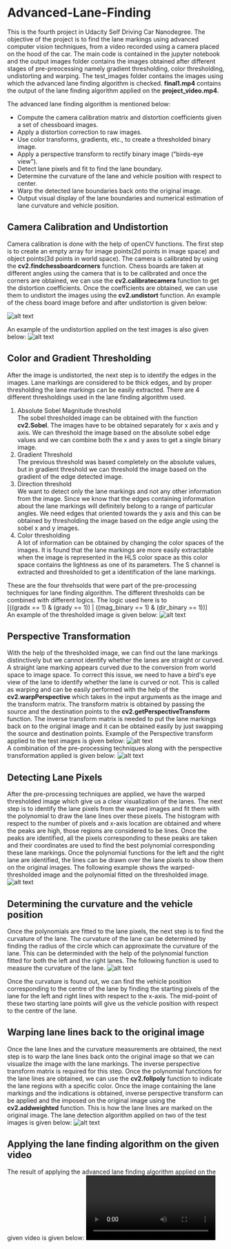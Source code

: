 # Advanced-Lane-Finding
This is the fourth project in Udacity Self Driving Car Nanodegree. The objective of the project is to find the lane markings using advanced computer vision techniques, from a video recorded using a camera placed on the hood of the car. The main code is contained in the jupyter notebook and the output images folder contains the images obtained after different stages of pre-preocessing namely gradient thresholding, color thresholding, undistorting and warping. The test_images folder contains the images using which the advanced lane finding algorithm is checked. **final1.mp4** contains the output of the lane finding algorithm applied on the **project_video.mp4**. 

The advanced lane finding algorithm is mentioned below:
* Compute the camera calibration matrix and distortion coefficients given a set of chessboard images.
* Apply a distortion correction to raw images.
* Use color transforms, gradients, etc., to create a thresholded binary image.
* Apply a perspective transform to rectify binary image ("birds-eye view").
* Detect lane pixels and fit to find the lane boundary.
* Determine the curvature of the lane and vehicle position with respect to center.
* Warp the detected lane boundaries back onto the original image.
* Output visual display of the lane boundaries and numerical estimation of lane curvature and vehicle position.

## Camera Calibration and Undistortion
Camera calibration is done with the help of openCV functions. The first step is to create an empty array for image points(2d points in image space) and object points(3d points in world space). The camera is calibrated by using the **cv2.findchessboardcorners** function. Chess boards are taken at different angles using the camera that is to be calibrated and once the corners are obtained, we can use the **cv2.calibratecamera** function to get the distortion coefficients. Once the coefficients are obtained, we can use them to undistort the images using the **cv2.undistort** function. An example of the chess board image before and after undistortion is given below:

![alt text](https://github.com/thiyagu145/Advanced-Lane-Finding/blob/master/output_images/Screen%20Shot%202018-07-24%20at%207.19.42%20PM.png)

An example of the undistortion applied on the test images is also given below:
![alt text](https://github.com/thiyagu145/Advanced-Lane-Finding/blob/master/output_images/Screen%20Shot%202018-07-24%20at%207.19.49%20PM.png)

## Color and Gradient Thresholding
After the image is undistorted, the next step is to identify the edges in the images. Lane markings are considered to be thick edges, and by proper thresholding the lane markings can be easily extracted. There are 4 different thresholdings used in the lane finding algorithm used. 
1. Absolute Sobel Magnitude threshold </br>
The sobel thresholded image can be obtained with the function **cv2.Sobel**. The images have to be obtained separately for x axis and y axis. We can threshold the image based on the absolute sobel edge values and we can combine both the x and y axes to get a single binary image. 
2. Gradient Threshold</br>
The previous threshold was based completely on the absolute values, but in gradient threshold we can threshold the image based on the gradient of the edge detected image. 
3. Direction threshold</br>
We want to detect only the lane markings and not any other information from the image. Since we know that the edges containing information about the lane markings will definitely belong to a range of particular angles. We need edges that oriented towards the y axis and this can be obtained by thresholding the image based on the edge angle using the sobel x and y images.
4. Color thresholding</br>
A lot of information can be obtained by changing the color spaces of the images. It is found that the lane markings are more easily extractable when the image is represented in the HLS color space as this color space contains the lightness as one of its parameters. The S channel is extracted and thresholded to get a identification of the lane markings. 

These are the four threhsolds that were part of the pre-processing techniques for lane finding algorithm. The different thresholds can be combined with different logics. The logic used here is to </br>
[((gradx == 1) & (grady == 1)) | ((mag_binary == 1) & (dir_binary == 1))]</br>
An example of the thresholded image is given below:
![alt text](https://github.com/thiyagu145/Advanced-Lane-Finding/blob/master/output_images/Screen%20Shot%202018-07-24%20at%207.20.06%20PM.png)

## Perspective Transformation
With the help of the thresholded image, we can find out the lane markings distinctively but we cannot identify whether the lanes are straight or curved. A straight lane marking appears curved due to the conversion from world space to image space. To correct this issue, we need to have a bird's eye view of the lane to identify whether the lane is curved or not. This is called as warping and can be easily performed with the help of the **cv2.warpPerspective** which takes in the input arguments as the image and the transform matrix. The transform matrix is obtained by passing the source and the destination points to the **cv2.getPerspectiveTransform** function. The inverse transform matrix is needed to put the lane markings back on to the original image and it can be obtained easily by just swapping the source and destination points.
Example of the Perspective transform applied to the test images is given below:
![alt text](https://github.com/thiyagu145/Advanced-Lane-Finding/blob/master/output_images/Screen%20Shot%202018-07-24%20at%207.19.57%20PM.png)
</br>
A combination of the pre-processing techniques along with the perspective transformation applied is given below:
![alt text](https://github.com/thiyagu145/Advanced-Lane-Finding/blob/master/output_images/Screen%20Shot%202018-07-24%20at%207.20.18%20PM.png)

## Detecting Lane Pixels
After the pre-processing techniques are applied, we have the warped thresholded image which give us a clear visualization of the lanes. The next step is to identify the lane pixels from the warped images and fit them with the polynomial to draw the lane lines over these pixels. The histogram with respect to the number of pixels and x-axis location are obtained and where the peaks are high, those regions are considered to be lines. Once the peaks are identified, all the pixels corresponding to these peaks are taken and their coordinates are used to find the best polynomial corresponding these lane markings. Once the polynomial functions for the left and the right lane are identified, the lines can be drawn over the lane pixels to show them on the original images. The following example shows the warped-thresholded image and the polynomial fitted on the thresholded image.
![alt text](https://github.com/thiyagu145/Advanced-Lane-Finding/blob/master/output_images/Screen%20Shot%202018-07-25%20at%2012.36.58%20PM.png)

## Determining the curvature and the vehicle position
Once the polynomials are fitted to the lane pixels, the next step is to find the curvature of the lane. The curvature of the lane can be determined by finding the radius of the circle which can approximate the curvature of the lane. This can be determinded with the help of the polynomial function fitted for both the left and the right lanes. The following function is used to measure the curvature of the lane. 
![alt text](https://github.com/thiyagu145/Advanced-Lane-Finding/blob/master/other/Screen%20Shot%202018-07-25%20at%201.34.14%20PM.png)

Once the curvature is found out, we can find the vehicle position corresponding to the centre of the lane by finding the starting pixels of the lane for the left and right lines with respect to the x-axis. The mid-point of these two starting lane points will give us the vehicle position with respect to the centre of the lane. 

## Warping lane lines back to the original image
Once the lane lines and the curvature measurements are obtained, the next step is to warp the lane lines back onto the original image so that we can visualize the image with the lane markings. The inverse perspective transform matrix is required for this step. Once the polynomial functions for the lane lines are obtained, we can use the **cv2.follpoly** function to indicate the lane regions with a specific color. Once the image containing the lane markings and the indications is obtained, inverse perspective transform can be applied and the imposed on the original image using the **cv2.addweighted** function. This is how the lane lines are marked on the original image. The lane detection algorithm applied on two of the test images is given below: 
![alt text](https://github.com/thiyagu145/Advanced-Lane-Finding/blob/master/output_images/Screen%20Shot%202018-07-25%20at%201.47.16%20PM.png)

## Applying the lane finding algorithm on the given video
The result of applying the advanced lane finding algorithm applied on the given video is given below:
![Watch the video](https://github.com/thiyagu145/Advanced-Lane-Finding/blob/master/project_video.mp4)

